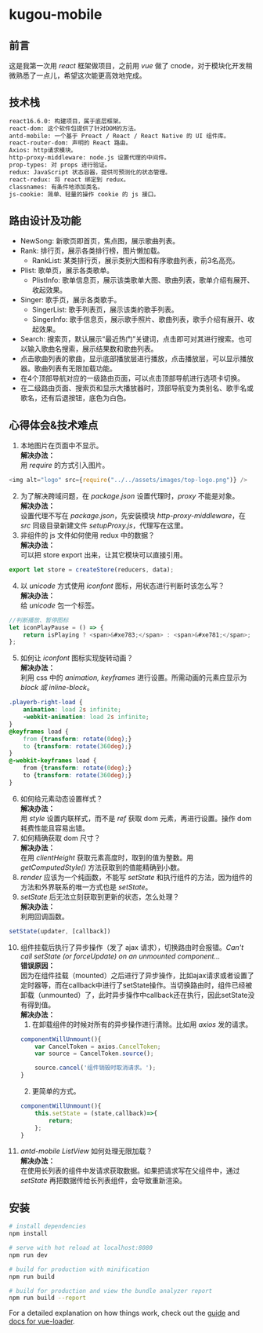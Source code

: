 # kugou-mobile

## 前言
这是我第一次用 *react* 框架做项目，之前用 *vue* 做了 cnode，对于模块化开发稍微熟悉了一点儿，希望这次能更高效地完成。

## 技术栈
``` bash
react16.6.0: 构建项目，属于底层框架。
react-dom: 这个软件包提供了针对DOM的方法。
antd-mobile: 一个基于 Preact / React / React Native 的 UI 组件库。
react-router-dom: 声明的 React 路由。
Axios: http请求模块。
http-proxy-middleware: node.js 设置代理的中间件。
prop-types: 对 props 进行验证。
redux: JavaScript 状态容器，提供可预测化的状态管理。
react-redux: 将 react 绑定到 redux。
classnames: 有条件地添加类名。
js-cookie: 简单、轻量的操作 cookie 的 js 接口。
```

## 路由设计及功能
- NewSong: 新歌页即首页，焦点图，展示歌曲列表。
- Rank: 排行页，展示各类排行榜，图片懒加载。
    - RankList: 某类排行页，展示类别大图和有序歌曲列表，前3名高亮。
- Plist: 歌单页，展示各类歌单。
    - PlistInfo: 歌单信息页，展示该类歌单大图、歌曲列表，歌单介绍有展开、收起效果。
- Singer: 歌手页，展示各类歌手。
    - SingerList: 歌手列表页，展示该类的歌手列表。
    - SingerInfo: 歌手信息页，展示歌手照片、歌曲列表，歌手介绍有展开、收起效果。
- Search: 搜索页，默认展示“最近热门”关键词，点击即可对其进行搜索。也可以输入歌曲名搜索，展示结果数和歌曲列表。
- 点击歌曲列表的歌曲，显示底部播放层进行播放，点击播放层，可以显示播放器。歌曲列表有无限加载功能。
- 在4个顶部导航对应的一级路由页面，可以点击顶部导航进行选项卡切换。
- 在二级路由页面、搜索页和显示大播放器时，顶部导航变为类别名、歌手名或歌名，还有后退按钮，底色为白色。

## 心得体会&技术难点
1. 本地图片在页面中不显示。  
**解决办法：**  
用 *require* 的方式引入图片。
```javascript
<img alt="logo" src={require("../../assets/images/top-logo.png")} />
```
2. 为了解决跨域问题，在 *package.json* 设置代理时，*proxy* 不能是对象。  
**解决办法：**  
设置代理不写在 *package.json*，先安装模块 *http-proxy-middleware*，在 *src* 同级目录新建文件 *setupProxy.js*，代理写在这里。
3. 非组件的 js 文件如何使用 redux 中的数据？  
**解决办法：**  
可以把 store export 出来，让其它模块可以直接引用。
```javascript
export let store = createStore(reducers, data);
```
4. 以 *unicode* 方式使用 *iconfont* 图标，用状态进行判断时该怎么写？  
**解决办法：**  
给 *unicode* 包一个标签。
```javascript
//判断播放、暂停图标
let iconPlayPause = () => {
    return isPlaying ? <span>&#xe783;</span> : <span>&#xe781;</span>;
};
```
5. 如何让 *iconfont* 图标实现旋转动画？  
**解决办法：**  
利用 css 中的 *animation, keyframes* 进行设置。所需动画的元素应显示为 *block 或 inline-block*。
```css
.playerb-right-load {
    animation: load 2s infinite;
    -webkit-animation: load 2s infinite;
}
@keyframes load {
    from {transform: rotate(0deg);}
    to {transform: rotate(360deg);}
}
@-webkit-keyframes load {
    from {transform: rotate(0deg);}
    to {transform: rotate(360deg);}
}
```
6. 如何给元素动态设置样式？  
**解决办法：**  
用 *style* 设置内联样式，而不是 *ref* 获取 dom 元素，再进行设置。操作 dom 耗费性能且容易出错。
7. 如何精确获取 dom 尺寸？  
**解决办法：**  
在用 *clientHeight* 获取元素高度时，取到的值为整数。用 *getComputedStyle()* 方法获取到的值能精确到小数。
8. *render* 应该为一个纯函数，不能写 *setState* 和执行组件的方法，因为组件的方法和外界联系的唯一方式也是 *setState*。
9. *setState* 后无法立刻获取到更新的状态，怎么处理？  
**解决办法：**  
利用回调函数。
```javascript
setState(updater, [callback])
```
10. 组件挂载后执行了异步操作（发了 ajax 请求），切换路由时会报错。*Can't call setState (or forceUpdate) on an unmounted component...*  
**错误原因：**  
因为在组件挂载（mounted）之后进行了异步操作，比如ajax请求或者设置了定时器等，而在callback中进行了setState操作。当切换路由时，组件已经被卸载（unmounted）了，此时异步操作中callback还在执行，因此setState没有得到值。  
**解决办法：**  
    1. 在卸载组件的时候对所有的异步操作进行清除。比如用 *axios* 发的请求。
    ```javascript
    componentWillUnmount(){
        var CancelToken = axios.CancelToken;
        var source = CancelToken.source();

        source.cancel('组件销毁时取消请求。');
    }
    ```
    2. 更简单的方式。
    ```javascript
    componentWillUnmount(){
        this.setState = (state,callback)=>{
            return;
        };  
    }
    ```
11. *antd-mobile ListView* 如何处理无限加载？  
**解决办法：**  
在使用长列表的组件中发请求获取数据。如果把请求写在父组件中，通过 *setState* 再把数据传给长列表组件，会导致重新渲染。

## 安装

``` bash
# install dependencies
npm install

# serve with hot reload at localhost:8080
npm run dev

# build for production with minification
npm run build

# build for production and view the bundle analyzer report
npm run build --report
```

For a detailed explanation on how things work, check out the [guide](http://vuejs-templates.github.io/webpack/) and [docs for vue-loader](http://vuejs.github.io/vue-loader).
